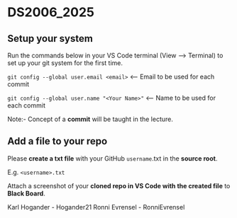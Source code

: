 # DS2006_2025

## Setup your system

Run the commands below in your VS Code terminal (View --> Terminal) to set up your git system for the first time.

`git config --global user.email <email>` <-- Email to be used for each commit

`git config --global user.name "<Your Name>"` <-- Name to be used for each commit 

Note:- Concept of a **commit** will be taught in the lecture.

## Add a file to your repo
Please **create a txt file** with your GitHub `username`.txt in the **source root**.

E.g. `<username>.txt`

Attach a screenshot of your **cloned repo in VS Code with the created file** to **Black Board**.

Karl Hogander - Hogander21
Ronni Evrensel - RonniEvrensel